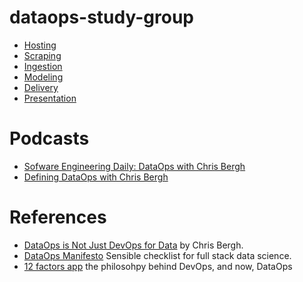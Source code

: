 # dataops-study-group

- [Hosting](./hosting)
- [Scraping](./scraping)
- [Ingestion](./ingestion)
- [Modeling](./modeling)
- [Delivery](./delivery)
- [Presentation](./presentation)

# Podcasts
- [Sofware Engineering Daily: DataOps with Chris Bergh](https://softwareengineeringdaily.com/2018/08/29/dataops-with-christopher-bergh/)
- [Defining DataOps with Chris Bergh ](https://overcast.fm/+H1YOCCBXM)

# References
  - [DataOps is Not Just DevOps for Data](https://medium.com/data-ops/dataops-is-not-just-devops-for-data-6e03083157b7) by Chris Bergh.
  - [DataOps Manifesto](http://dataopsmanifesto.org/) Sensible checklist for full stack data science.
  - [12 factors app](https://12factor.net/) the philosohpy behind DevOps, and now, DataOps
